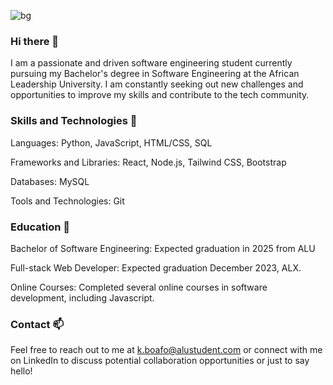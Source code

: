 ![bg](https://user-images.githubusercontent.com/109430532/237026782-3c58d4cd-e73a-4338-b6dd-7784faf46411.jpeg)
### Hi there 👋

I am a passionate and driven software engineering student currently pursuing my Bachelor's degree in Software Engineering at the African Leadership University. I am constantly seeking out new challenges and opportunities to improve my skills and contribute to the tech community.

<!-- <img src="https://user-images.githubusercontent.com/109430532/237023385-014e1bd5-a529-48c0-b446-fac1424fca7e.jpg" alt="My Image" width="100%">
-->

### Skills and Technologies 🔭

Languages: Python, JavaScript, HTML/CSS, SQL

Frameworks and Libraries: React, Node.js, Tailwind CSS, Bootstrap

Databases: MySQL

Tools and Technologies: Git

### Education 🌱

Bachelor of Software Engineering: Expected graduation in 2025 from ALU

Full-stack Web Developer: Expected graduation December 2023, ALX.

Online Courses: Completed several online courses in software development, including Javascript.

### Contact 📫 

Feel free to reach out to me at k.boafo@alustudent.com or connect with me on LinkedIn to discuss potential collaboration opportunities or just to say hello!

<!--
**kayc0des/kayc0des** is a ✨ _special_ ✨ repository because its `README.md` (this file) appears on your GitHub profile.

Here are some ideas to get you started:

- 🔭 I’m currently working on ...
- 🌱 I’m currently learning ...
- 👯 I’m looking to collaborate on ...
- 🤔 I’m looking for help with ...
- 💬 Ask me about ...
- 📫 How to reach me: ...
- 😄 Pronouns: ...
- ⚡ Fun fact: ...
-->
